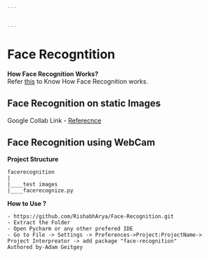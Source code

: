 ```yaml
---


---
```


<h1 id="face-recogntition">Face Recogntition</h1>
<p><strong>How Face Recognition Works?</strong><br>
Refer <a href="https://medium.com/@ageitgey/machine-learning-is-fun-part-4-modern-face-recognition-with-deep-learning-c3cffc1">this</a> to Know How Face Recognition works.</p>
<h2 id="face-recognition-on-static-images">Face Recognition on static Images</h2>
<p>Google Collab Link - <a href="https://colab.research.google.com/gist/RishabhArya/1b5ea79d83e0f6d9beabd5795ae9cdc7/face_recognition.ipynb#scrollTo=X8UvQd3gsUEG">Referecnce</a></p>
<h2 id="face-recognition-using-webcam">Face Recognition using WebCam</h2>
<p><strong>Project Structure</strong></p>
<pre><code>facerecognition
|
|____test images
|____facerecognize.py
</code></pre>
<p><strong>How to Use ?</strong></p>
<pre><code>- https://github.com/RishabhArya/Face-Recognition.git
- Extract the Folder
- Open Pycharm or any other prefered IDE
- Go to File -&gt; Settings -&gt; Preferences-&gt;Project:ProjectName-&gt;
Project Interpreator -&gt; add package "face-recognition"
Authored by-Adam Geitgey
</code></pre>

